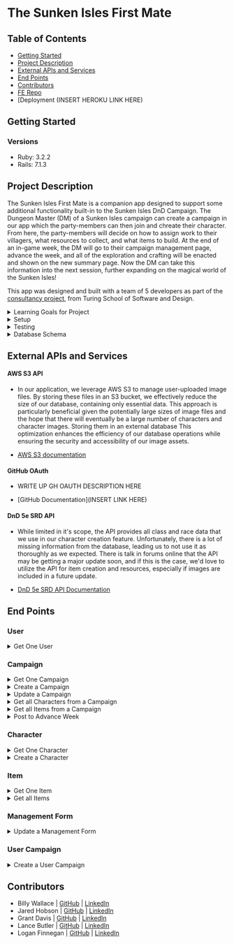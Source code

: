 # The Sunken Isles First Mate

## Table of Contents
- [Getting Started](#getting-started)
- [Project Description](#project-description)
- [External APIs and Services](#external-apis-and-services)
- [End Points](#end-points)
- [Contributors](#contributors)
- [FE Repo](https://github.com/The-Sunken-Isles-First-Mate/first-mate-fe)
- [Deployment (INSERT HEROKU LINK HERE)

## Getting Started
### Versions
- Ruby: 3.2.2
- Rails: 7.1.3

## Project Description

The Sunken Isles First Mate is a companion app designed to support some additional functionality built-in to the Sunken Isles DnD Campaign.  The Dungeon Master (DM) of a Sunken Isles campaign can create a campaign in our app which the party-members can then join and chreate their character.  From here, the party-members will decide on how to assign work to their villagers, what resources to collect, and what items to build.  At the end of an in-game week, the DM will go to their campaign management page, advance the week, and all of the exploration and crafting will be enacted and shown on the new summary page.  Now the DM can take this information into the next session, further expanding on the magical world of the Sunken Isles! 

This app was designed and built with a team of 5 developers as part of the [consultancy project](https://backend.turing.edu/module3/projects/consultancy/), from Turing School of Software and Design.

<details>
  <summary>Learning Goals for Project</summary>
- goal 1
- goal 2
- goal 3
</details>

<details>
  <summary>Setup</summary>
  1. Fork and/or Clone this Repo from GitHub.
  2. In your terminal use `$ git clone <ssh or https path>`.
  3. Change into the cloned directory using `$ cd example`.
  4. Install the gem packages using `$ bundle install`.
  5. Database Migrations can be set up by running: 
  ``` bash 
  $ rails rake db:{drop,create,migrate,seed}
  ```
</details>

<details>
  <summary>Testing</summary>

  Test using the terminal utilizing RSpec:

  ```bash
  $ bundle exec rspec spec/<follow directory path to test specific files>
  ```

  or test the whole suite with `$ bundle exec rspec`

  Test Results as of 6/6/24: INSERT HERE
</details>

<details>
  <summary>Database Schema</summary>
  ```
    INSERT SCHEMA HERE
  ```
</details>

## External APIs and Services
#### AWS S3 API
  - In our application, we leverage AWS S3 to manage user-uploaded image files. By storing these files in an S3 bucket, we effectively reduce the size of our database, containing only essential data. This approach is particularly beneficial given the potentially large sizes of image files and the hope that there will eventually be a large number of characters and character images. Storing them in an external database  This optimization enhances the efficiency of our database operations while ensuring the security and accessibility of our image assets. 

  - [AWS S3 documentation](https://aws.amazon.com/s3/)

#### GitHub OAuth
  - WRITE UP GH OAUTH DESCRIPTION HERE

  - [GitHub Documentation](INSERT LINK HERE)

#### DnD 5e SRD API
  - While limited in it's scope, the API provides all class and race data that we use in our character creation feature.  Unfortunately, there is a lot of missing information from the database, leading us to not use it as thoroughly as we expected.  There is talk in forums online that the API may be getting a major update soon, and if this is the case, we'd love to utilize the API for item creation and resources, especially if images are included in a future update.

  - [DnD 5e SRD API Documentation](https://5e-bits.github.io/docs/api)

## End Points
### User
<details>
<summary> Get One User </summary>

Request:

```http
GET /api/v1/users/:id
Content-Type: application/json
Accept: application/json
```

Body: 

```json
{
  user: {
    "username": 'randomusername',
    "token": '1jkfdsa9cj,32jjcnkldsluiouijkjfd'
    }
}
```

Response: `status: 200`

```json
{ 
  "data": {
    "id": "1",
    "type": "user"
    "attributes": {
       "id": "1",
       "username": "randomusername",
       "token": "1jkfdsa9cj,32jjcnkldsluiouijkjfd",
       "uid": "1"
    }
  }
}
```
</details>

### Campaign
<details>
<summary> Get One Campaign </summary>

Request:

```http
GET /api/v1/campaigns/:id
Content-Type: application/json
Accept: application/json
```

Response: `status: 200`

```json
{ 
  "data": {
    "id": "1",
    "type": "campaign"
    "attributes": {
       "name": "Turing Campaign",
       "week": 1,
       "animal_products": 2,
       "cloth": 0,
       "farmed_goods": 0,
       "food": 4,
       "foraged_goods": 1,
       "metal": 1,
       "monster_parts": 2,
       "stone": 1,
       "wood": 5,
       "villagers": 20
    }
  }
}
```
</details>

<details>
<summary> Create a Campaign </summary>

Request:

```http
POST /api/v1/campaigns
Content-Type: application/json
Accept: application/json
```

Body: 

```json
{
  "name": "Turing Campaign",
}
```

Response: `status: 201`

```json
{ 
  "data": {
    "id": "1",
    "type": "campaign"
    "attributes": {
       "name": "Turing Campaign",
       "week": 0,
       "animal_products": 0,
       "cloth": 0,
       "farmed_goods": 0,
       "food": 0,
       "foraged_goods": 0,
       "metal": 0,
       "monster_parts": 0,
       "stone": 0,
       "wood": 0,
       "villagers": 120
    }
  }
}
```
</details>

<details>
<summary> Update a Campaign </summary>

Request:

```http
PATCH /api/v1/campaigns/:id
Content-Type: application/json
Accept: application/json
```

Body: 

```json
{
  "week": 1,
  "cloth": 5,
  "villagers": 150
}
```

Response: `status: 200`

```json
{ 
  "data": {
    "id": "1",
    "type": "campaign"
    "attributes": {
       "name": "Turing Campaign",
       "week": 1,
       "animal_products": 0,
       "cloth": 5,
       "farmed_goods": 0,
       "food": 0,
       "foraged_goods": 0,
       "metal": 0,
       "monster_parts": 0,
       "stone": 0,
       "wood": 0,
       "villagers": 150
    }
  }
}
```
</details>

<details>
<summary> Get all Characters from a Campaign </summary>

Request:

```http
GET /api/v1/campaigns/:id/characters
Content-Type: application/json
Accept: application/json
```

Response: `status: 200`

```json
{ 
  "data": [{
    "id": "1",
    "type": "character"
    "attributes": {
       "name": "Cap'n Clirrk",
       "user_id": 1,
       "race": "human",
       "class": "bard",
       "image_url": UPDATE WITH HOW A URL SHOULD APPEAR
    },
    {"id": "2",
    "type": "character"
    "attributes": {
       "name": "Sambo",
       "user_id": 2,
       "race": "Ogre",
       "class": "Monk",
       "image_url": UPDATE WITH HOW A URL SHOULD APPEAR
    },
  ...,
  ...,
  }
}
```
</details>

<details>
<summary> Get all Items from a Campaign </summary>

Request:

```http
GET /api/v1/campaigns/:id/items
Content-Type: application/json
Accept: application/json
```

Response: `status: 200`

```json
{
  "data": [
    {
      "id": "1",
      "type": "campaign_item",
      "attributes": {
        "campaign_id": 1,
        "item_id": 1,
        "quantity_owned": 0
        },
      "relationships": {
        "campaign": {
          "data": {
            "id": "1",
            "type": "campaign"
          }
        },
        "item": {
          "data": {
            "id": "1",
            "type": "item"
          }
        }
      }
    },
    {
      "id": "2",
      "type": "campaign_item",
      "attributes": {
        "campaign_id": 1,
        "item_id": 2,
        "quantity_owned": 0
        },
      "relationships": {
        "campaign": {
          "data": {
            "id": "1",
            "type": "campaign"
          }
        },
        "item": {
          "data": {
            "id": "2",
            "type": "item"
          }
        }
      }
    },
    ...,
    ...,
      }
    ]
  }
}
```
</details>

<details>
<summary> Post to Advance Week </summary>

Request:

```http
POST /api/v1/campaigns/:id/advance_week
Content-Type: application/json
Accept: application/json
```

Body: 

```json
{
   "campaign_id": 1,
   "week": 1,
   "animal_products": 1,
   "cloth": 1,
   "farmed_goods": 1,
   ...,
}
```

Response: `status: 200`

```json
{ 
  "data": {
    "id": "1",
    "type": "campaign"
    "attributes": {
       "name": "Turing Campaign",
       "week": 0,
       "animal_products": 0,
       "cloth": 0,
       "farmed_goods": 0,
       "food": 0,
       "foraged_goods": 0,
       "metal": 0,
       "monster_parts": 0,
       "stone": 0,
       "wood": 0,
       "villagers": 120
    }
  }
}
```
</details>

### Character
<details>
<summary> Get One Character </summary>

Request:

```http
GET /api/v1/characters/:id
Content-Type: application/json
Accept: application/json
```

Response: `status: 200`

```json
{ 
  "data": {
    "id": "1",
    "type": "character"
    "attributes": {
       "name": "Cap'n Clirrk",
       "user_id": 1,
       "race": "human",
       "class": "bard",
       "image_url": UPDATE WITH HOW A URL SHOULD APPEAR
    }
  }
}
```
</details>

<details>
<summary> Create a Character </summary>

Request:

```http
POST /api/v1/characters
Content-Type: application/json
Accept: application/json
```

Body: 

```json
{
  "name": "Sambo",
  "dnd_race": "Human",
  "dnd_class": "Monk",
  "user_id": 1,
  "image_url": UPDATE WITH HOW A URL SHOULD APPEAR
}
```

Response: `status: 201`

```json
{ 
  "data": {
    "id": "2",
    "type": "character"
    "attributes": {
       "name": "Sambo",
       "user_id": 1,
       "dnd_race": "Human",
       "dnd_class": "Monk",
       "image_url": UPDATE WITH HOW A URL SHOULD APPEAR
    }
  }
}
```
</details>

### Item
<details>
<summary> Get One Item </summary>

Request:

```http
GET /api/v1/items/:id
Content-Type: application/json
Accept: application/json
```

Response: `status: 200`

```json
{ 
  "data": {
    "id": "1",
    "type": "item"
    "attributes": {
       "name": "Light Armor",
       "animal_products_cost": 1,
       "cloth_cost": 0,
       "farmed_goods_cost": 0,
       "food_cost": 0,
       "foraged_goods_cost": 0,
       "metal_cost": 1,
       "monster_parts_cost": 0,
       "stone_cost": 0,
       "wood_cost": 0
    }
  }
}
```
</details>

<details>
<summary> Get all Items </summary>

Request:

```http
POST /api/v1/items
Content-Type: application/json
Accept: application/json
```

Response: `status: 201`

```json
{ 
  "data": [{
    "id": "1",
    "type": "item"
    "attributes": {
       "name": "Light Armor",
       "animal_products_cost": 1,
       "cloth_cost": 0,
       "farmed_goods_cost": 0,
       "food_cost": 0,
       "foraged_goods_cost": 0,
       "metal_cost": 1,
       "monster_parts_cost": 0,
       "stone_cost": 0,
       "wood_cost": 0
    },
    {
    "id": "2",
    "type": "item"
    "attributes": {
       "name": "Medium Armor",
       "animal_products_cost": 1,
       "cloth_cost": 0,
       "farmed_goods_cost": 0,
       "food_cost": 0,
       "foraged_goods_cost": 0,
       "metal_cost": 2,
       "monster_parts_cost": 0,
       "stone_cost": 0,
       "wood_cost": 0
    },
  ...,
  ...,
  }
}
```
</details>

### Management Form
<details>
<summary> Update a Management Form </summary>

Request:

```http
PATCH /api/v1/management_forms/:id
Content-Type: application/json
Accept: application/json
```

Body: 

```json
{
  management_form: {
    "cloth": 20,
    "farmed_goods": 5
  }
}
```

Response: `status: 200`

```json
{ 
  "data": {
    "id": "1",
    "type": "management_form"
    "attributes": {
       "campaign_id": "1",
       "week": 1,
       "cloth": 20,
       "farmed_goods": 5,
       "food": 0,
       "foraged_goods": 0,
       ...,
    }
  }
}
```
</details>

### User Campaign
<details>
<summary> Create a User Campaign </summary>

Request:

```http
POST /api/v1/user_campaigns
Content-Type: application/json
Accept: application/json
```

Body: 

```json
{
   "user_id": 1,
   "campaign_id": 1,
   "role": 0
}
```

Response: `status: 201`

```json
{
     "message": "Successfully added user to campaign" 
}
```
</details>

## Contributors

* Billy Wallace | [GitHub](https://github.com/wallacebilly1) | [LinkedIn](https://www.linkedin.com/in/wallacebilly1/)
* Jared Hobson | [GitHub](https://github.com/JaredMHobson) | [LinkedIn](https://www.linkedin.com/in/jaredhobson/)
* Grant Davis | [GitHub](https://github.com/grantdavis303) | [LinkedIn](https://www.linkedin.com/in/grantdavis303/)
* Lance Butler | [GitHub](https://github.com/LJ9332) | [LinkedIn](https://www.linkedin.com/in/lance-butler-jr/)
* Logan Finnegan | [GitHub](https://github.com/LoganFinnegan) | [LinkedIn](https://www.linkedin.com/in/logan-finnegan/)
